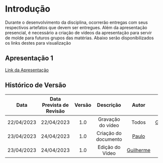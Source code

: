 # Introdução
Durante o desenvolvimento da disciplina, ocorrerão entregas com seus respectivos artefatos que devem ser entregues. Além da apresentação presencial, é necessário a criação de vídeos da apresentação para servir de molde para futuros grupos das matérias. Abaixo serão disponibilizados os links destes para visualização

## Apresentação 1
[Link da Apresentação](https://youtu.be/NFyJIrE9qB8)





## Histórico de Versão

|    Data    | Data Prevista de Revisão | Versão |      Descrição       |                                                                Autor                                                                 |               Revisor               |
| :--------: | :----------------------: | :----: | :------------------: | :----------------------------------------------------------------------------------------------------------------------------------: | :---------------------------------: |
| 22/04/2023 |        22/04/2023        |  1.0   | Gravação do vídeo |Todos  | [Guilherme](https://github.com/guilhermekishimoto) |
| 23/04/2023 |        24/04/2023        |  1.0   | Criação do documento |[Paulo](https://github.com/PauloVictorFS)  | [Carla](https://github.com/ccarlaa) |
| 23/04/2023 |        24/04/2023        |  1.0   | Edição do Vídeo |[Guilherme](https://github.com/guilhermekishimoto)  | [Paulo](https://github.com/PauloVictorFS) |

